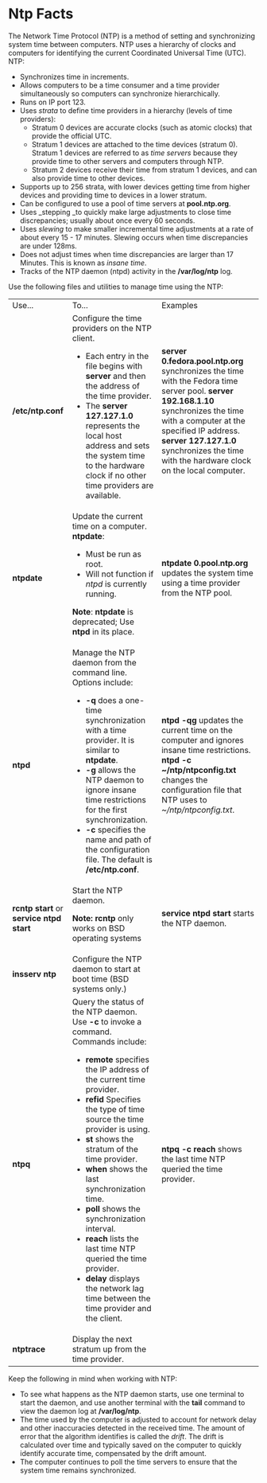 # Ntp Facts

The Network Time Protocol (NTP) is a method of setting and synchronizing
system time between computers. NTP uses a hierarchy of clocks and computers
for identifying the current Coordinated Universal Time (UTC). NTP:

  * Synchronizes time in increments.
  * Allows computers to be a time consumer and a time provider simultaneously so computers can synchronize hierarchically.
  * Runs on IP port 123.
  * Uses _strata_ to define time providers in a hierarchy (levels of time providers):
    * Stratum 0 devices are accurate clocks (such as atomic clocks) that provide the official UTC. 
    * Stratum 1 devices are attached to the time devices (stratum 0). Stratum 1 devices are referred to as _time servers_ because they provide time to other servers and computers through NTP. 
    * Stratum 2 devices receive their time from stratum 1 devices, and can also provide time to other devices. 
  * Supports up to 256 strata, with lower devices getting time from higher devices and providing time to devices in a lower stratum.
  * Can be configured to use a pool of time servers at **pool.ntp.org**.
  * Uses _stepping _to quickly make large adjustments to close time discrepancies; usually about once every 60 seconds.
  * Uses _slewing_ to make smaller incremental time adjustments at a rate of about every 15 - 17 minutes. Slewing occurs when time discrepancies are under 128ms. 
  * Does not adjust times when time discrepancies are larger than 17 Minutes. This is known as _insane time_.
  * Tracks of the NTP daemon (ntpd) activity in the **/var/log/ntp** log.

Use the following files and utilities to manage time using the NTP:

<table>

<tr> <td>Use...</td> <td>To...</td> <td>Examples</td>

</tr>

<tr> <td> <b>/etc/ntp.conf</b></td> <td>Configure the time providers on the
NTP client.

<ul>

<li>Each entry in the file begins with <b>server</b> and then the address of
the time provider.

</li>

<li>The <b>server 127.127.1.0 </b>represents the local host address and sets
the system time to the hardware clock if no other time providers are
available.

</li>

</ul> </td> <td><b>server 0.fedora.pool.ntp.org</b> synchronizes the time with
the Fedora time server pool.  
<b>server 192.168.1.10</b> synchronizes the time with a computer at the
specified IP address.  
<b>server 127.127.1.0</b> synchronizes the time with the hardware clock on the
local computer.</td>

</tr>

<tr> <td><b>ntpdate</b></td> <td>Update the current time on a computer.
<b>ntpdate</b>:

<ul>

<li>Must be run as root.

</li>

<li>Will not function if <i>ntpd</i> is currently running.

</li>

</ul>

<b>Note</b>: <b>ntpdate</b> is deprecated; Use <b>ntpd</b> in its place.

</td> <td><b>ntpdate 0.pool.ntp.org</b> updates the system time using a time
provider from the NTP pool.</td>

</tr>

<tr> <td><b>ntpd</b></td> <td>Manage the NTP daemon from the command line.
Options include:

<ul>

<li><b>-q </b>does a one-time synchronization with a time provider. It is
similar to <b>ntpdate</b>.

</li>

<li><b>-g</b> allows the NTP daemon to ignore insane time restrictions for the
first synchronization.

</li>

<li><b>-c</b> specifies the name and path of the configuration file. The
default is <b>/etc/ntp.conf</b>.

</li>

</ul> </td> <td><b>ntpd -qg</b> updates the current time on the computer and
ignores insane time restrictions.  
<b>ntpd -c ~/ntp/ntpconfig.txt</b> changes the configuration file that NTP
uses to <i>~/ntp/ntpconfig.txt</i>.</td>

</tr>

<tr> <td><b>rcntp start  
</b>or  
<b>service ntpd start</b></td> <td>Start the NTP daemon.

<b>Note: rcntp </b>only works on BSD operating systems

</td> <td><b>service ntpd start </b>starts the NTP daemon.</td>

</tr>

<tr> <td><b>insserv ntp</b></td> <td>Configure the NTP daemon to start at boot
time (BSD systems only.)</td> <td> </td>

</tr>

<tr> <td><b>ntpq</b></td> <td>Query the status of the NTP daemon. Use<b>
-c</b> to invoke a command. Commands include:

<ul>

<li><b>remote</b> specifies the IP address of the current time provider.

</li>

<li><b>refid</b> Specifies the type of time source the time provider is using.

</li>

<li><b>st</b> shows the stratum of the time provider.

</li>

<li><b>when</b> shows the last synchronization time.

</li>

<li><b>poll</b> shows the synchronization interval.

</li>

<li><b>reach</b> lists the last time NTP queried the time provider.

</li>

<li><b>delay</b> displays the network lag time between the time provider and
the client.

</li>

</ul></td> <td><b>ntpq -c reach</b> shows the last time NTP queried the time
provider. </td>

</tr>

<tr> <td><b>ntptrace</b></td> <td>Display the next stratum up from the time
provider.</td> <td> </td>

</tr> </table>

Keep the following in mind when working with NTP:

  * To see what happens as the NTP daemon starts, use one terminal to start the daemon, and use another terminal with the **tail** command to view the daemon log at **/var/log/ntp**.
  * The time used by the computer is adjusted to account for network delay and other inaccuracies detected in the received time. The amount of error that the algorithm identifies is called the _drift_. The drift is calculated over time and typically saved on the computer to quickly identify accurate time, compensated by the drift amount. 
  * The computer continues to poll the time servers to ensure that the system time remains synchronized. 

